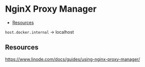 # NginX Proxy Manager

<!-- toc -->

- [Resources](#resources)

<!-- tocstop -->

`host.docker.internal` -> localhost

## Resources

https://www.linode.com/docs/guides/using-nginx-proxy-manager/

[^1]: [NginX Proxy Manager is a free, open source, GUI for the NginX Reverse Proxy making it easy to use. :awesome_open_source:](https://www.youtube.com/watch?v=RBVcnxTiIL0)
